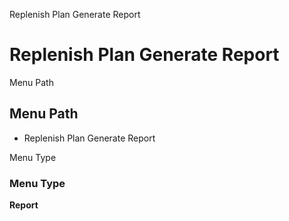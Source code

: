 
Replenish Plan Generate Report
# Replenish Plan Generate Report



Menu Path
## Menu Path



- Replenish Plan Generate Report

Menu Type
### Menu Type

**Report**

